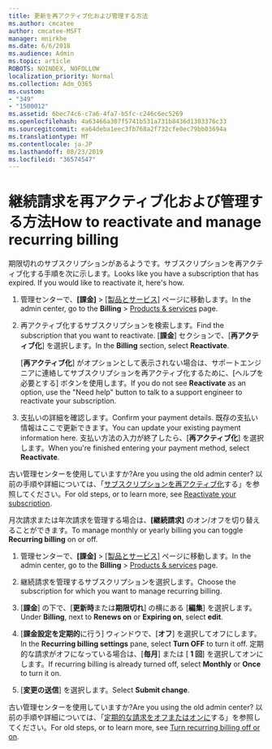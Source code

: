 ```yaml
---
title: 更新を再アクティブ化および管理する方法
ms.author: cmcatee
author: cmcatee-MSFT
manager: mnirkhe
ms.date: 6/6/2018
ms.audience: Admin
ms.topic: article
ROBOTS: NOINDEX, NOFOLLOW
localization_priority: Normal
ms.collection: Adm_O365
ms.custom:
- "349"
- "1500012"
ms.assetid: 6bec74c6-c7a6-4fa7-b5fc-c246c6ec5269
ms.openlocfilehash: 4a63466a307f5741b531a731b8436d1303376c33
ms.sourcegitcommit: ea64deba1eec3fb768a2f732cfe0ec79bb03694a
ms.translationtype: MT
ms.contentlocale: ja-JP
ms.lasthandoff: 08/23/2019
ms.locfileid: "36574547"
---
```

# <a name="how-to-reactivate-and-manage-recurring-billing"></a><span data-ttu-id="25857-102">継続請求を再アクティブ化および管理する方法</span><span class="sxs-lookup"><span data-stu-id="25857-102">How to reactivate and manage recurring billing</span></span>

<span data-ttu-id="25857-p101">期限切れのサブスクリプションがあるようです。サブスクリプションを再アクティブ化する手順を次に示します。</span><span class="sxs-lookup"><span data-stu-id="25857-p101">Looks like you have a subscription that has expired. If you would like to reactivate it, here's how.</span></span>
  
1. <span data-ttu-id="25857-105">管理センターで、**[課金]** \> [[製品とサービス]](https://go.microsoft.com/fwlink/p/?linkid=842054) ページに移動します。</span><span class="sxs-lookup"><span data-stu-id="25857-105">In the admin center, go to the **Billing** \> [Products & services](https://go.microsoft.com/fwlink/p/?linkid=842054) page.</span></span>

2. <span data-ttu-id="25857-106">再アクティブ化するサブスクリプションを検索します。</span><span class="sxs-lookup"><span data-stu-id="25857-106">Find the subscription that you want to reactivate.</span></span> <span data-ttu-id="25857-107">[**課金**] セクションで、[**再アクティブ化**] を選択します。</span><span class="sxs-lookup"><span data-stu-id="25857-107">In the **Billing** section, select  **Reactivate**.</span></span>

    <span data-ttu-id="25857-108">[**再アクティブ化**] がオプションとして表示されない場合は、サポートエンジニアに連絡してサブスクリプションを再アクティブ化するために、[ヘルプを必要とする] ボタンを使用します。</span><span class="sxs-lookup"><span data-stu-id="25857-108">If you do not see **Reactivate** as an option, use the "Need help" button to talk to a support engineer to reactivate your subscription.</span></span>

3. <span data-ttu-id="25857-109">支払いの詳細を確認します。</span><span class="sxs-lookup"><span data-stu-id="25857-109">Confirm your payment details.</span></span> <span data-ttu-id="25857-110">既存の支払い情報はここで更新できます。</span><span class="sxs-lookup"><span data-stu-id="25857-110">You can update your existing payment information here.</span></span> <span data-ttu-id="25857-111">支払い方法の入力が終了したら、[**再アクティブ化**] を選択します。</span><span class="sxs-lookup"><span data-stu-id="25857-111">When you're finished entering your payment method, select **Reactivate**.</span></span>

<span data-ttu-id="25857-112">古い管理センターを使用していますか?</span><span class="sxs-lookup"><span data-stu-id="25857-112">Are you using the old admin center?</span></span> <span data-ttu-id="25857-113">以前の手順や詳細については、「[サブスクリプションを再アクティブ化](https://docs.microsoft.com/en-us/office365/admin/subscriptions-and-billing/reactivate-your-subscription)する」を参照してください。</span><span class="sxs-lookup"><span data-stu-id="25857-113">For old steps, or to learn more, see [Reactivate your subscription](https://docs.microsoft.com/en-us/office365/admin/subscriptions-and-billing/reactivate-your-subscription).</span></span> 

<span data-ttu-id="25857-114">月次請求または年次請求を管理する場合は、**[継続請求]** のオン/オフを切り替えることができます。</span><span class="sxs-lookup"><span data-stu-id="25857-114">To manage monthly or yearly billing you can toggle **Recurring billing** on or off.</span></span>
  
1. <span data-ttu-id="25857-115">管理センターで、**[課金]** \> [[製品とサービス]](https://go.microsoft.com/fwlink/p/?linkid=842054) ページに移動します。</span><span class="sxs-lookup"><span data-stu-id="25857-115">In the admin center, go to the **Billing** \> [Products & services](https://go.microsoft.com/fwlink/p/?linkid=842054) page.</span></span>

2. <span data-ttu-id="25857-116">継続請求を管理するサブスクリプションを選択します。</span><span class="sxs-lookup"><span data-stu-id="25857-116">Choose the subscription for which you want to manage recurring billing.</span></span>

3. <span data-ttu-id="25857-117">[**課金**] の下で、[**更新時**または**期限切れ**] の横にある [**編集**] を選択します。</span><span class="sxs-lookup"><span data-stu-id="25857-117">Under **Billing**, next to **Renews on** or **Expiring on**, select **edit**.</span></span>

4. <span data-ttu-id="25857-118">[**課金設定を定期的**に行う] ウィンドウで、[**オフ**] を選択してオフにします。</span><span class="sxs-lookup"><span data-stu-id="25857-118">In the **Recurring billing settings** pane, select **Turn OFF** to turn it off.</span></span> <span data-ttu-id="25857-119">定期的な請求がオフになっている場合は、[**毎月**] または [ **1 回**] を選択してオンにします。</span><span class="sxs-lookup"><span data-stu-id="25857-119">If recurring billing is already turned off, select **Monthly** or **Once** to turn it on.</span></span>

5. <span data-ttu-id="25857-120">[**変更の送信**] を選択します。</span><span class="sxs-lookup"><span data-stu-id="25857-120">Select **Submit change**.</span></span>

<span data-ttu-id="25857-121">古い管理センターを使用していますか?</span><span class="sxs-lookup"><span data-stu-id="25857-121">Are you using the old admin center?</span></span> <span data-ttu-id="25857-122">以前の手順や詳細については、「[定期的な請求をオフまたはオンに](https://docs.microsoft.com/office365/admin/subscriptions-and-billing/renew-your-subscription#turn-recurring-billing-off-or-on)する」を参照してください。</span><span class="sxs-lookup"><span data-stu-id="25857-122">For old steps, or to learn more, see [Turn recurring billing off or on](https://docs.microsoft.com/office365/admin/subscriptions-and-billing/renew-your-subscription#turn-recurring-billing-off-or-on).</span></span>
